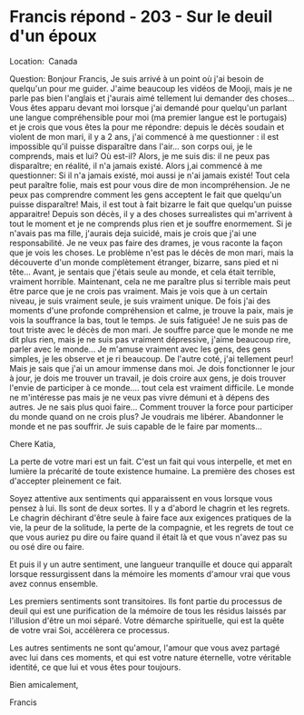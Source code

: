 # Francis répond - 203 - Sur le deuil d'un époux

Location: &nbsp;Canada&nbsp;

Question: Bonjour Francis, Je suis arriv&eacute; &agrave; un point o&ugrave; j'ai besoin de quelqu'un pour me guider. J'aime beaucoup les vid&eacute;os de Mooji, mais je ne parle pas bien l'anglais et j'aurais aim&eacute; tellement lui demander des choses... Vous &ecirc;tes apparu devant moi lorsque j'ai demand&eacute; pour quelqu'un parlant une langue compr&eacute;hensible pour moi (ma premier langue est le portugais) et je crois que vous &ecirc;tes la pour me r&eacute;pondre: depuis le d&eacute;c&egrave;s soudain et violent de mon mari, il y a 2 ans, j'ai commenc&eacute; &agrave; me questionner : il est impossible qu'il puisse dispara&icirc;tre dans l'air... son corps oui, je le comprends, mais et lui? O&ugrave; est-il? Alors, je me suis dis: il ne peux pas dispara&icirc;tre; en r&eacute;alit&eacute;, il n'a jamais exist&eacute;. Alors j,ai commenc&eacute; &agrave; me questionner: Si il n'a jamais exist&eacute;, moi aussi je n'ai jamais exist&eacute;! Tout cela peut para&icirc;tre folie, mais est pour vous dire de mon incompr&eacute;hension. Je ne peux pas comprendre comment les gens acceptent le fait que quelqu'un puisse dispara&icirc;tre! Mais, il est tout &agrave; fait bizarre le fait que quelqu'un puisse apparaitre! Depuis son d&eacute;c&egrave;s, il y a des choses surrealistes qui m'arrivent &agrave; tout le moment et je ne comprends plus rien et je souffre enormement. Si je n'avais pas ma fille, j'aurais deja suicid&eacute;, mais je crois que j'ai une responsabilit&eacute;. Je ne veux pas faire des drames, je vous raconte la fa&ccedil;on que je vois les choses. Le probl&egrave;me n'est pas le d&eacute;c&egrave;s de mon mari, mais la d&eacute;couverte d'un monde compl&egrave;tement &eacute;tranger, bizarre, sans pied et ni t&ecirc;te... Avant, je sentais que j'&eacute;tais seule au monde, et cela &eacute;tait terrible, vraiment horrible. Maintenant, cela ne me para&icirc;tre plus si terrible mais peut &ecirc;tre parce que je ne crois pas vraiment. Mais je vois que &agrave; un certain niveau, je suis vraiment seule, je suis vraiment unique. De fois j'ai des moments d'une profonde compr&eacute;hension et calme, je trouve la paix, mais je vois la souffrance la bas, tout le temps. Je suis fatigu&eacute;e! Je ne suis pas de tout triste avec le d&eacute;c&egrave;s de mon mari. Je souffre parce que le monde ne me dit plus rien, mais je ne suis pas vraiment d&eacute;pressive, j'aime beaucoup rire, parler avec le monde... Je m'amuse vraiment avec les gens, des gens simples, je les observe et je ri beaucoup. De l'autre cot&eacute;, j'ai tellement peur! Mais je sais que j'ai un amour immense dans moi. Je dois fonctionner le jour &agrave; jour, je dois me trouver un travail, je dois croire aux gens, je dois trouver l'envie de participer &agrave; ce monde.... tout cela est vraiment difficile. Le monde ne m'int&eacute;resse pas mais je ne veux pas vivre d&eacute;muni et &agrave; d&eacute;pens des autres. Je ne sais plus quoi faire... Comment trouver la force pour participer du monde quand on ne crois plus? Je voudrais me lib&eacute;rer. Abandonner le monde et ne pas souffrir. Je suis capable de le faire par moments...

Chere Katia,

La perte de votre mari est un fait. C'est un fait qui vous interpelle, et met en lumi&egrave;re la pr&eacute;carit&eacute; de toute existence humaine. La premi&egrave;re des choses est d'accepter pleinement ce fait.&nbsp;

Soyez attentive aux sentiments qui apparaissent en vous lorsque vous pensez &agrave; lui. Ils sont de deux sortes. Il y a d'abord le chagrin et les regrets. Le chagrin d&eacute;chirant d'&ecirc;tre seule &agrave; faire face aux exigences pratiques de la vie, la peur de la solitude, la perte de la compagnie, et les regrets de tout ce que vous auriez pu dire ou faire quand il &eacute;tait l&agrave; et que vous n'avez pas su ou os&eacute; dire ou faire.&nbsp;

Et puis il y un autre sentiment, une langueur tranquille et douce qui appara&icirc;t lorsque ressurgissent dans la m&eacute;moire les moments d'amour vrai que vous avez connus ensemble.&nbsp;

Les premiers sentiments sont transitoires. Ils font partie du processus de deuil qui est une purification de la m&eacute;moire de tous les r&eacute;sidus laiss&eacute;s par l'illusion d'&ecirc;tre un moi s&eacute;par&eacute;. Votre d&eacute;marche spirituelle, qui est la qu&ecirc;te de votre vrai Soi, acc&eacute;l&egrave;rera ce processus.

Les autres sentiments ne sont qu'amour, l'amour que vous avez partag&eacute; avec lui dans ces moments, et qui est votre nature &eacute;ternelle, votre v&eacute;ritable identit&eacute;, ce que lui et vous &ecirc;tes pour toujours.

Bien amicalement,

Francis

